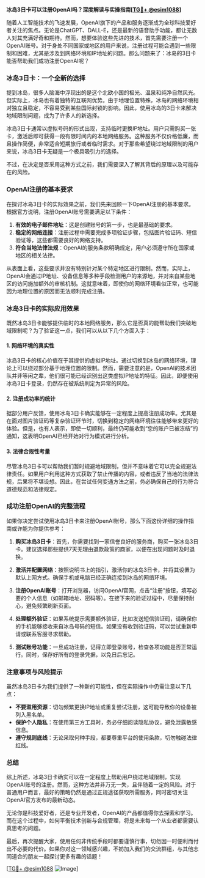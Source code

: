 **冰岛3日卡可以注册OpenAI吗？深度解读与实操指南[[TG💪+ @esim1088](https://t.me/s/esim1088)]**

随着人工智能技术的飞速发展，OpenAI旗下的产品和服务逐渐成为全球科技爱好者关注的焦点。无论是ChatGPT、DALL-E，还是最新的语音助手功能，都让无数人对其充满好奇和期待。然而，想要体验这些先进的技术，首先需要注册一个OpenAI账号。对于身处不同国家或地区的用户来说，注册过程可能会遇到一些限制和困难，尤其是涉及到网络环境和IP地址的问题。那么问题来了：冰岛的3日卡能否帮助我们成功注册OpenAI呢？

### 冰岛3日卡：一个全新的选择

提到冰岛，很多人脑海中浮现出的是这个北欧小国的极光、温泉和纯净自然风光。但实际上，冰岛也有着独特的互联网优势。由于地理位置特殊，冰岛的网络环境相对独立且稳定，不容易受到某些国际封锁的影响。因此，使用冰岛的3日卡来解决地域限制问题，成为了许多人的新选择。

冰岛3日卡通常以虚拟号码的形式出现，支持临时更换IP地址。用户只需购买一张卡，激活后即可获得一段有限时间内的本地网络服务。这种服务不仅价格低廉，而且操作简便，非常适合短期旅行或者临时需求。对于那些希望绕过地域限制的用户来说，冰岛3日卡无疑是一个极具吸引力的选择。

不过，在决定是否采用这种方式之前，我们需要深入了解其背后的原理以及可能存在的风险。

### OpenAI注册的基本要求

在探讨冰岛3日卡的实际效果之前，我们先来回顾一下OpenAI注册的基本要求。根据官方说明，注册OpenAI账号需要满足以下条件：

1. **有效的电子邮件地址**：这是创建账号的第一步，也是最基础的要求。
2. **稳定的网络连接**：注册过程中需要完成多项验证步骤，包括图片验证码、短信验证等，这些都需要良好的网络支持。
3. **符合当地法律法规**：OpenAI的服务条款明确规定，用户必须遵守所在国家或地区的相关法律。

从表面上看，这些要求并没有特别针对某个特定地区进行限制。然而，实际上，OpenAI会通过IP地址、设备信息等多种手段检测用户的来源地，并对来自某些地区的访问施加额外的审核机制。这就意味着，即使你的网络环境看似正常，也可能因为地理位置的原因而无法顺利完成注册。

### 冰岛3日卡的实际应用效果

既然冰岛3日卡能够提供临时的本地网络服务，那么它是否真的能帮助我们突破地域限制呢？为了验证这一点，我们可以从以下几个方面入手：

#### 1. 网络环境的真实性

冰岛3日卡的核心价值在于其提供的虚拟IP地址。通过切换到冰岛的网络环境，理论上可以绕过部分基于地理位置的限制。然而，需要注意的是，OpenAI的技术团队并非等闲之辈，他们很可能已经识别出这类虚拟IP地址的特征。因此，即便使用冰岛3日卡登录，仍然存在被系统判定为异常的风险。

#### 2. 注册成功率的统计

据部分用户反馈，使用冰岛3日卡确实能够在一定程度上提高注册成功率。尤其是在面对图片验证码等复杂验证环节时，切换到稳定的网络环境往往能够带来更好的体验。但是，也有人表示，即使一切顺利，最终仍可能收到“您的账户已被冻结”的通知，这表明OpenAI已经开始对行为模式进行分析。

#### 3. 法律合规性考量

尽管冰岛3日卡可以帮助我们暂时规避地域限制，但并不意味着它可以完全规避法律责任。如果用户利用这种方式获取了禁止传播的内容，或者违反了当地的法律法规，后果将不堪设想。因此，在尝试任何变通方法之前，务必确保自己的行为符合道德规范和法律规定。

### 成功注册OpenAI的完整流程

如果你决定尝试使用冰岛3日卡来注册OpenAI账号，那么下面这份详细的操作指南或许能为你提供参考：

1. **购买冰岛3日卡**：首先，你需要找到一家信誉良好的服务商，购买一张冰岛3日卡。建议选择那些提供7天无理由退款政策的商家，以便在出现问题时及时退换。
   
2. **激活并配置网络**：按照说明书上的指引，激活你的冰岛3日卡，并将其设置为默认上网方式。确保手机或电脑已经正确连接到冰岛的网络环境。

3. **注册OpenAI账号**：打开浏览器，访问OpenAI官网，点击“注册”按钮，填写必要的个人信息（如邮箱地址、密码等）。在接下来的验证过程中，尽量保持耐心，避免频繁刷新页面。

4. **处理额外验证**：如果系统提示需要额外验证，比如发送短信验证码，请确保你的手机能够接收来自冰岛号码的短信。如果没有收到验证码，可以尝试重新申请或联系客服寻求帮助。

5. **测试账号功能**：一旦成功注册，记得立即登录账号，检查各项功能是否正常运行。同时，保存好所有的登录凭据，以免日后忘记。

### 注意事项与风险提示

虽然冰岛3日卡为我们提供了一种新的可能性，但在实际操作中仍需注意以下几点：

- **不要滥用资源**：切勿频繁更换IP地址或重复尝试注册，这可能导致你的设备被列入黑名单。
- **保护个人隐私**：在使用第三方工具时，务必仔细阅读隐私协议，避免泄露敏感信息。
- **遵守规则底线**：无论采取何种手段，都要尊重平台的使用条款，切勿触碰法律红线。

### 总结

综上所述，冰岛3日卡确实可以在一定程度上帮助用户绕过地域限制，实现OpenAI账号的注册。然而，这种方法并非万无一失，且伴随着一定的风险。对于普通用户而言，最好的策略仍然是通过正规途径获取所需服务，同时密切关注OpenAI官方发布的最新动态。

无论你是科技爱好者，还是专业开发者，OpenAI的产品都值得你去探索和学习。而在这个过程中，如何平衡技术创新与合规管理，将是未来每一个从业者都需要认真思考的问题。

最后，再次提醒大家，使用任何非传统手段时都要谨慎行事，切勿因一时便利而付出不必要的代价。如果你对这一领域感兴趣，不妨加入我们的交流群组，与其他志同道合的朋友一起探讨更多有趣的话题！

[[TG💪+ @esim1088](https://t.me/s/esim1088) ![Image](https://i.postimg.cc/4NQfJmqS/Snipaste-2025-05-13-00-14-12.png)]